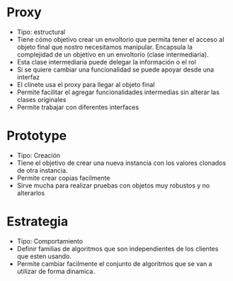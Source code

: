 # Proxy

- Tipo: estructural
- Tiene cómo objetivo crear un envoltorio que permita tener el acceso al objeto final que nostro necesitamos manipular. Encapsula la complejidad de un objetivo en un envoltorio (clase intermediaria).
- Esta clase intermediaria puede delegar la información o el rol
- Si se quiere cambiar una funcionalidad se puede apoyar desde una interfaz
- El clinete usa el proxy para llegar al objeto final
- Permite facilitar el agregar funcionalidades intermedias sin alterar las clases originales
- Permite trabajar con diferentes interfaces

# Prototype

- Tipo: Creación
- Tiene el objetivo de crear una nueva instancia con los valores clonados de otra instancia.
- Permite crear copias facilmente
- Sirve mucha para realizar pruebas con objetos muy robustos y no alterarlos

# Estrategia

- Tipo: Comportamiento
- Definir familias de algoritmos que son independientes de los clientes que esten usando.
- Permite cambiar facilmente el conjunto de algoritmos que se van a utilizar de forma dinamica. 